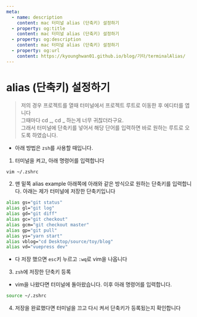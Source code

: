 ```yaml
---
meta:
  - name: description
    content: mac 터미널 alias (단축키) 설정하기
  - property: og:title
    content: mac 터미널 alias (단축키) 설정하기
  - property: og:description
    content: mac 터미널 alias (단축키) 설정하기
  - property: og:url
    content: https://kyounghwan01.github.io/blog/기타/terminalAlias/
---
```


# alias (단축키) 설정하기

> 저의 경우 프로젝트를 열때 터미널에서 프로젝트 루트로 이동한 후 에디터를 엽니다<br>
> 그때마다 cd _, cd _ 하는게 너무 귀찮더라구요.<br>
> 그래서 터미널에 단축키를 넣어서 해당 단어를 입력하면 바로 원하는 루트로 오도록 하였습니다.<br>

- 아래 방법은 `zsh`를 사용할 때입니다.

1. 터미널을 켜고, 아래 명령어를 입력합니다

```bash
vim ~/.zshrc
```

2. 맨 밑쪽 alias example 아래쪽에 아래와 같은 방식으로 원하는 단축키를 입력합니다. 아래는 제가 터미널에 저장한 단축키입니다

```sh
alias gs="git status"
alias gl="git log"
alias gd="git diff"
alias gc="git checkout"
alias gcm="git checkout master"
alias gp="git pull"
alias ys="yarn start"
alias vblog="cd Desktop/source/toy/blog"
alias vd="vuepress dev"
```

- 다 저장 했으면 `esc`키 누르고 `:wq`로 vim을 나옵니다

3. `zsh`에 저장한 단축키 등록

- vim을 나왔다면 터미널에 돌아왔습니다. 이후 아래 명령어를 입력합니다.

```zsh
source ~/.zshrc
```

4. 저장을 완료했다면 터미널을 끄고 다시 켜서 단축키가 등록됬는지 확인합니다
